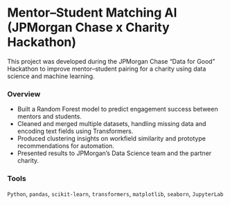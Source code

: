 # Mentor–Student Matching AI (JPMorgan Chase x Charity Hackathon)

This project was developed during the JPMorgan Chase “Data for Good” Hackathon to improve mentor–student pairing for a charity using data science and machine learning.

### Overview
- Built a Random Forest model to predict engagement success between mentors and students.
- Cleaned and merged multiple datasets, handling missing data and encoding text fields using Transformers.
- Produced clustering insights on workfield similarity and prototype recommendations for automation.
- Presented results to JPMorgan’s Data Science team and the partner charity.

### Tools
`Python`, `pandas`, `scikit-learn`, `transformers`, `matplotlib`, `seaborn`, `JupyterLab`
